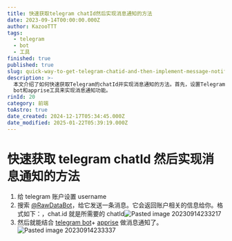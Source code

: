 ```yaml
---
title: 快速获取telegram chatId然后实现消息通知的方法
date: 2023-09-14T00:00:00.000Z
author: KazooTTT
tags:
  - telegram
  - bot
  - 工具
finished: true
published: true
slug: quick-way-to-get-telegram-chatid-and-then-implement-message-notification
description: >-
  本文介绍了如何快速获取Telegram的chatId并实现消息通知的方法。首先，设置Telegram账户的username，然后向@RawDataBot发送消息以获取chatId。最后，结合Telegram
  bot和apprise工具来实现消息通知功能。
rinId: 20
category: 前端
toAstro: true
date_created: 2024-12-17T05:34:45.000Z
date_modified: 2025-01-22T05:39:19.000Z
---
```


# 快速获取 telegram chatId 然后实现消息通知的方法

1. 给 telegram 账户设置 username
2. 搜索 [@RawDataBot](https://www.alphr.com/find-chat-id-telegram/)，给它发送一条消息。它会返回账户相关的信息给你。格式如下：，chat.id 就是所需要的 chatId![Pasted image 20230914233217](https://pictures.kazoottt.top/2024/10/20241017-cd326efab542823c73ab2e2542e89dd7.png)
3. 然后就能结合 [telegram bot](https://api.telegram.org/)+ [apprise](https://github.com/caronc/apprise/wiki/Notify_telegram) 做消息通知了。![Pasted image 20230914233337](https://pictures.kazoottt.top/2024/10/20241017-74884e2c10edcede13696599c163ffe4.png)
